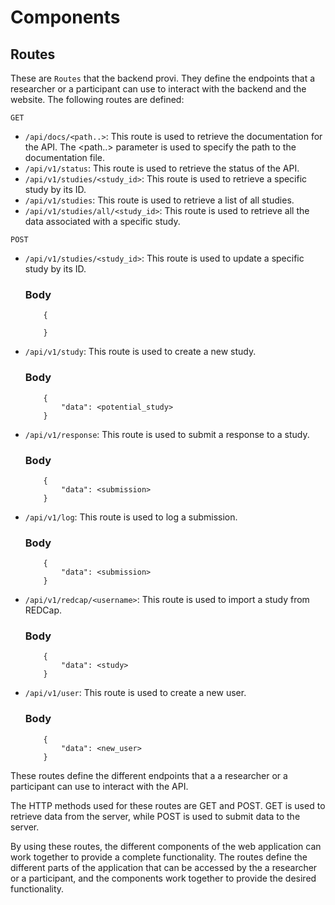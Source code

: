 # Components

## Routes
These are `Routes` that the backend provi. They define the endpoints that a researcher or a participant can use to interact with the backend and the website. The following routes are defined:

`GET`
- `/api/docs/<path..>`: This route is used to retrieve the documentation for the API. The <path..> parameter is used to specify the path to the documentation file.
- `/api/v1/status`: This route is used to retrieve the status of the API.
- `/api/v1/studies/<study_id>`: This route is used to retrieve a specific study by its ID.
- `/api/v1/studies`: This route is used to retrieve a list of all studies.
- `/api/v1/studies/all/<study_id>`: This route is used to retrieve all the data associated with a specific study.


`POST`
- `/api/v1/studies/<study_id>`: This route is used to update a specific study by its ID.
    ### Body
    ```
        {
           
        }
    ```
- `/api/v1/study`: This route is used to create a new study.
    ### Body
    ```
        {
            "data": <potential_study>
        }
    ```
- `/api/v1/response`: This route is used to submit a response to a study.
    ### Body
    ```
        {
            "data": <submission>
        }
    ```
- `/api/v1/log`: This route is used to log a submission.
    ### Body
    ```
        {
            "data": <submission>
        }
    ```
- `/api/v1/redcap/<username>`: This route is used to import a study from REDCap.
    ### Body
    ```
        {
            "data": <study>
        }
    ```
- `/api/v1/user`: This route is used to create a new user.
    ### Body
    ```
        {
            "data": <new_user>
        }
    ```
These routes define the different endpoints that a a researcher or a participant can use to interact with the API. 

The HTTP methods used for these routes are GET and POST. GET is used to retrieve data from the server, while POST is used to submit data to the server.

By using these routes, the different components of the web application can work together to provide a complete functionality. The routes define the different parts of the application that can be accessed by the a researcher or a participant, and the components work together to provide the desired functionality.
